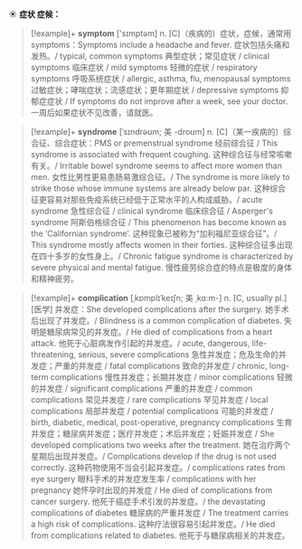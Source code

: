 ☀ <span class="category">**症状 症候：**</span>
>[!example]+ <span class="vocabulary">**symptom**</span> ['sɪmptəm] 
> <span class="definition">n. [C]（疾病的）症状，症候，通常用symptoms：</span>Symptoms include a headache and fever. 症状包括头痛和发热。/ typical, common symptoms 典型症状；常见症状 / clinical symptoms 临床症状 / mild symptoms 轻微的症状 / respiratory symptoms 呼吸系统症状 / allergic, asthma, flu, menopausal symptoms 过敏症状；哮喘症状；流感症状；更年期症状 / depressive symptoms 抑郁症症状 / If symptoms do not improve after a week, see your doctor. 一周后如果症状不见改善，请就医。
           
>[!example]+ <span class="vocabulary">**syndrome**</span> [ˈsɪndrəʊm; 美 -droʊm]
> <span class="definition">n. [C]（某一疾病的）综合征、综合症状：</span>PMS or premenstrual syndrome 经前综合征 / This syndrome is associated with frequent coughing. 这种综合征与经常咳嗽有关。/ Irritable bowel syndrome seems to affect more women than men. 女性比男性更易患肠易激综合征。/ The syndrome is more likely to strike those whose immune systems are already below par. 这种综合征更容易对那些免疫系统已经低于正常水平的人构成威胁。/ acute syndrome 急性综合征 / clinical syndrome 临床综合征 / Asperger's syndrome 阿斯伯格综合征 / This phenomenon has become known as the ‘Californian syndrome’. 这种现象已被称为“加利福尼亚综合征”。/ This syndrome mostly affects women in their forties. 这种综合征多出现在四十多岁的女性身上。/ Chronic fatigue syndrome is characterized by severe physical and mental fatigue. 慢性疲劳综合症的特点是极度的身体和精神疲劳。

>[!example]+ <span class="vocabulary">**complication**</span> [ˌkɒmplɪˈkeɪʃn; 美 ˌkɑ:m-]
> <span class="definition">n. [C, usually pl.] [医学] 并发症：</span>She developed complications after the surgery. 她手术后出现了并发症。/ Blindness is a common complication of diabetes. 失明是糖尿病常见的并发症。/ He died of complications from a heart attack. 他死于心脏病发作引起的并发症。/ acute, dangerous, life-threatening, serious, severe complications 急性并发症；危及生命的并发症；严重的并发症 / fatal complications 致命的并发症 / chronic, long-term complications 慢性并发症；长期并发症 / minor complications 轻微的并发症 / significant complications 严重的并发症 / common complications 常见并发症 / rare complications 罕见并发症 / local complications 局部并发症 / potential complications 可能的并发症 / birth, diabetic, medical, post-operative, pregnancy complications 生育并发症；糖尿病并发症；医疗并发症；术后并发症；妊娠并发症 / She developed complications two weeks after the treatment. 她在治疗两个星期后出现并发症。/ Complications develop if the drug is not used correctly. 这种药物使用不当会引起并发症。/ complications rates from eye surgery 眼科手术的并发症发生率 / complications with her pregnancy 她怀孕时出现的并发症 / He died of complications from cancer surgery. 他死于癌症手术引发的并发症。/ the devastating complications of diabetes 糖尿病的严重并发症 / The treatment carries a high risk of complications. 这种疗法很容易引起并发症。/ He died from complications related to diabetes. 他死于与糖尿病相关的并发症。

